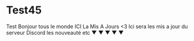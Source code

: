 # Test45
Test Bonjour tous le monde ICI La Mis A Jours <3
Ici sera les mis a jour du serveur Discord les nouveauté etc
▼
▼
▼
▼
▼
